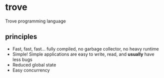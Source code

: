 # trove
Trove programming language

## principles
- Fast, fast, fast... fully compiled, no garbage collector, no heavy runtime
- Simple! Simple applications are easy to write, read, and **usually** have less bugs
- Reduced global state
- Easy concurrency